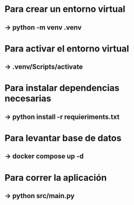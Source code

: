 # Para crear un entorno virtual

## -> python -m venv .venv

# Para activar el entorno virtual

## -> .venv/Scripts/activate

# Para instalar dependencias necesarias

## -> python install -r requieriments.txt

# Para levantar base de datos

## -> docker compose up -d

# Para correr la aplicación

## -> python src/main.py
